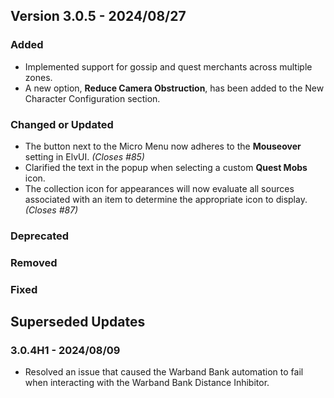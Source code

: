 ## Version 3.0.5 - 2024/08/27

### Added
- Implemented support for gossip and quest merchants across multiple zones.
- A new option, **Reduce Camera Obstruction**, has been added to the New Character Configuration section.
### Changed or Updated
- The button next to the Micro Menu now adheres to the **Mouseover** setting in ElvUI. _(Closes #85)_
- Clarified the text in the popup when selecting a custom **Quest Mobs** icon.
- The collection icon for appearances will now evaluate all sources associated with an item to determine the appropriate icon to display. _(Closes #87)_
### Deprecated
### Removed
### Fixed

## Superseded Updates
### 3.0.4H1 - 2024/08/09
- Resolved an issue that caused the Warband Bank automation to fail when interacting with the Warband Bank Distance Inhibitor.